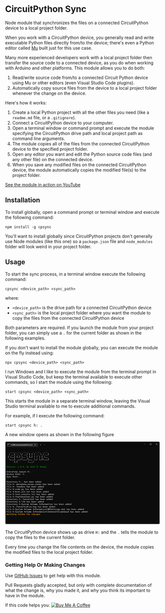 # CircuitPython Sync

Node module that synchronizes the files on a connected CircuitPython device to a local project folder.

When you work with a CircuitPython device, you generally read and write executable Python files directly from/to the device; there's even a Python editor called [Mu](https://codewith.mu/) built just for this use case. 

Many more experienced developers work with a local project folder then transfer the source code to a connected device, as you do when working with Arduino and other platforms. This module allows you to do both:

1. Read/write source code from/to a connected Circuit Python device using Mu or other editors (even Visual Studio Code plugins). 
2. Automatically copy source files from the device to a local project folder whenever the change on the device. 

Here's how it works:

1. Create a local Python project with all the other files you need (like a `readme.md` file, or a `.gitignore`).
2. Connect a CircuitPython device to your computer.
3. Open a terminal window or command prompt and execute the module specifying the CircuitPython drive path and local project path as command line arguments.
4. The module copies all of the files from the connected CircuitPython device to the specified project folder.
5. Open any editor you want and edit the Python source code files (and any other file) on the connected device. 
6. When you save any modified files on the connected CircuitPython device, the module automatically copies the modified file(s) to the project folder.

[See the module in action on YouTube](https://www.youtube.com/watch?v=QkF4pEy4YIY)

## Installation

To install globally, open a command prompt or terminal window and execute the following command:

``` shell
npm install -g cpsync
```

You'll want to install globally since CircuitPython projects don't generally use Node modules (like this one) so a `package.json` file and `node_modules` folder will look weird in your project folder.

## Usage

To start the sync process, in a terminal window execute the following command:

``` shell
cpsync <device_path> <sync_path>
```

where:

* `<device_path>` is the drive path for a connected CircuitPython device
* `<sync_path>` is the local project folder where you want the module to copy the files from the connected CircuitPython device

Both parameters are required. If you launch the module from your project folder, you can simply use a `.` for the current folder as shown in the following examples.

If you don't want to install the module globally, you can execute the module on the fly instead using:

``` shell
npx cpsync <device_path> <sync_path>
```

I run Windows and I like to execute the module from the terminal prompt in Visual Studio Code, but keep the terminal available to execute other commands, so I start the module using the following:

``` shell
start cpsync <device_path> <sync_path>
```

This starts the module in a separate terminal window, leaving the Visual Studio terminal available to me to execute additional commands.  

For example, if I execute the following command:

``` shell
start cpsync h: .
```

A new window opens as shown in the following figure

![Windows Terminal Example](images/figure-01.png)

The CircuitPython device shows up as drive `H:` and the `.` tells the module to copy the files to the current folder.

Every time you change the file contents on the device, the module copies the modified files to the local project folder.

### Getting Help Or Making Changes

Use [GitHub Issues](https://github.com/johnwargo/circuitpython-sync/issues) to get help with this module.

Pull Requests gladly accepted, but only with complete documentation of what the change is, why you made it, and why you think its important to have in the module.

If this code helps you: <a href="https://www.buymeacoffee.com/johnwargo" target="_blank"><img src="https://cdn.buymeacoffee.com/buttons/default-orange.png" alt="Buy Me A Coffee" height="41" width="174"></a>



